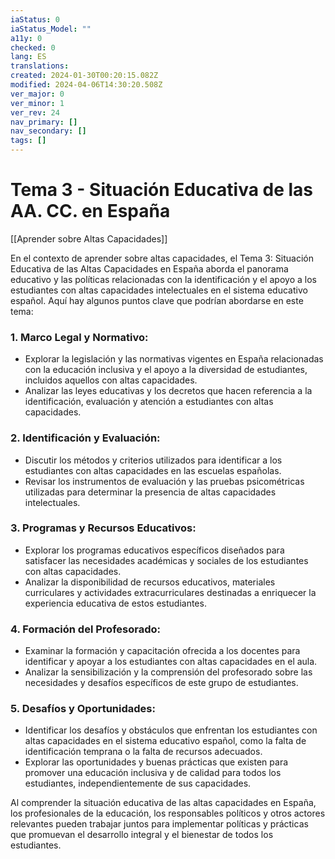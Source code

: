 ```yaml
---
iaStatus: 0
iaStatus_Model: ""
a11y: 0
checked: 0
lang: ES
translations: 
created: 2024-01-30T00:20:15.082Z
modified: 2024-04-06T14:30:20.508Z
ver_major: 0
ver_minor: 1
ver_rev: 24
nav_primary: []
nav_secondary: []
tags: []
---
```

# Tema 3 - Situación Educativa de las AA. CC. en España

[[Aprender sobre Altas Capacidades]]

En el contexto de aprender sobre altas capacidades, el Tema 3: Situación Educativa de las Altas Capacidades en España aborda el panorama educativo y las políticas relacionadas con la identificación y el apoyo a los estudiantes con altas capacidades intelectuales en el sistema educativo español. Aquí hay algunos puntos clave que podrían abordarse en este tema:

### 1. Marco Legal y Normativo:

- Explorar la legislación y las normativas vigentes en España relacionadas con la educación inclusiva y el apoyo a la diversidad de estudiantes, incluidos aquellos con altas capacidades.
- Analizar las leyes educativas y los decretos que hacen referencia a la identificación, evaluación y atención a estudiantes con altas capacidades.

### 2. Identificación y Evaluación:

- Discutir los métodos y criterios utilizados para identificar a los estudiantes con altas capacidades en las escuelas españolas.
- Revisar los instrumentos de evaluación y las pruebas psicométricas utilizadas para determinar la presencia de altas capacidades intelectuales.

### 3. Programas y Recursos Educativos:

- Explorar los programas educativos específicos diseñados para satisfacer las necesidades académicas y sociales de los estudiantes con altas capacidades.
- Analizar la disponibilidad de recursos educativos, materiales curriculares y actividades extracurriculares destinadas a enriquecer la experiencia educativa de estos estudiantes.

### 4. Formación del Profesorado:

- Examinar la formación y capacitación ofrecida a los docentes para identificar y apoyar a los estudiantes con altas capacidades en el aula.
- Analizar la sensibilización y la comprensión del profesorado sobre las necesidades y desafíos específicos de este grupo de estudiantes.

### 5. Desafíos y Oportunidades:

- Identificar los desafíos y obstáculos que enfrentan los estudiantes con altas capacidades en el sistema educativo español, como la falta de identificación temprana o la falta de recursos adecuados.
- Explorar las oportunidades y buenas prácticas que existen para promover una educación inclusiva y de calidad para todos los estudiantes, independientemente de sus capacidades.

Al comprender la situación educativa de las altas capacidades en España, los profesionales de la educación, los responsables políticos y otros actores relevantes pueden trabajar juntos para implementar políticas y prácticas que promuevan el desarrollo integral y el bienestar de todos los estudiantes.